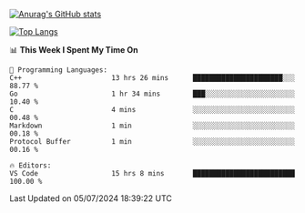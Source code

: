 [![Anurag's GitHub stats](https://github-readme-stats.vercel.app/api?username=wugouzi&count_private=true)](https://github.com/anuraghazra/github-readme-stats)

[![Top Langs](https://github-readme-stats.vercel.app/api/top-langs/?username=wugouzi&layout=compact&count_private=true&hide=html)](https://github.com/anuraghazra/github-readme-stats)

<!--START_SECTION:waka-->
📊 **This Week I Spent My Time On** 

```text
💬 Programming Languages: 
C++                      13 hrs 26 mins      ██████████████████████░░░   88.77 % 
Go                       1 hr 34 mins        ███░░░░░░░░░░░░░░░░░░░░░░   10.40 % 
C                        4 mins              ░░░░░░░░░░░░░░░░░░░░░░░░░   00.48 % 
Markdown                 1 min               ░░░░░░░░░░░░░░░░░░░░░░░░░   00.18 % 
Protocol Buffer          1 min               ░░░░░░░░░░░░░░░░░░░░░░░░░   00.16 % 

🔥 Editors: 
VS Code                  15 hrs 8 mins       █████████████████████████   100.00 % 
```


 Last Updated on 05/07/2024 18:39:22 UTC
<!--END_SECTION:waka-->

<!--
**wugouzi/wugouzi** is a ✨ _special_ ✨ repository because its `README.md` (this file) appears on your GitHub profile.

Here are some ideas to get you started:

- 🔭 I’m currently working on ...
- 🌱 I’m currently learning ...
- 👯 I’m looking to collaborate on ...
- 🤔 I’m looking for help with ...
- 💬 Ask me about ...
- 📫 How to reach me: ...
- 😄 Pronouns: ...
- ⚡ Fun fact: ...
-->
